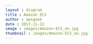 ```yaml
---
layout : diagram
title : Amazon ECS
author : awsgeek
date : 2017-11-22
image : images/Amazon-ECS_en.jpg
thumbnail : images/Amazon-ECS_en.jpg
---
```

